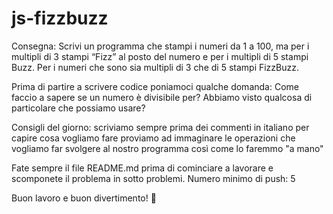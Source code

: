 js-fizzbuzz
===
Consegna:
Scrivi un programma che stampi i numeri da 1 a 100,
ma per i multipli di 3 stampi “Fizz” al posto del numero e per i multipli di 5 stampi Buzz.
Per i numeri che sono sia multipli di 3 che di 5 stampi FizzBuzz.

Prima di partire a scrivere codice poniamoci qualche domanda:
Come faccio a sapere se un numero è divisibile per?
Abbiamo visto qualcosa di particolare che possiamo usare?

Consigli del giorno:
scriviamo sempre prima dei commenti in italiano per capire cosa vogliamo fare
proviamo ad immaginare le operazioni che vogliamo far svolgere al nostro programma così come lo faremmo "a mano"

Fate sempre il file README.md prima di cominciare a lavorare e scomponete il problema in sotto problemi.
Numero minimo di push: 5

Buon lavoro e buon divertimento! 🙂 